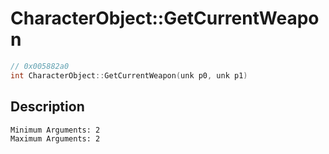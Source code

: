 # CharacterObject::GetCurrentWeapon
```c
// 0x005882a0
int CharacterObject::GetCurrentWeapon(unk p0, unk p1)
```
## Description
```
Minimum Arguments: 2
Maximum Arguments: 2
```
